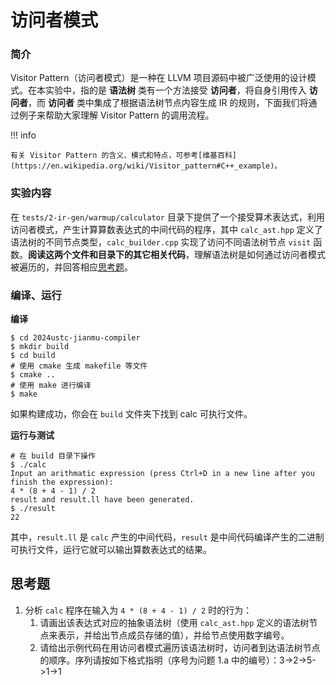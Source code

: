 # 访问者模式

### 简介

Visitor Pattern（访问者模式）是一种在 LLVM 项目源码中被广泛使用的设计模式。在本实验中，指的是 **语法树** 类有一个方法接受 **访问者**，将自身引用传入 **访问者**，而 **访问者** 类中集成了根据语法树节点内容生成 IR 的规则，下面我们将通过例子来帮助大家理解 Visitor Pattern 的调用流程。

!!! info

    有关 Visitor Pattern 的含义、模式和特点，可参考[维基百科](https://en.wikipedia.org/wiki/Visitor_pattern#C++_example)。

### 实验内容

<!-- TODO: 重写 -->

在 `tests/2-ir-gen/warmup/calculator` 目录下提供了一个接受算术表达式，利用访问者模式，产生计算算数表达式的中间代码的程序，其中 `calc_ast.hpp` 定义了语法树的不同节点类型，`calc_builder.cpp` 实现了访问不同语法树节点 `visit` 函数。**阅读这两个文件和目录下的其它相关代码**，理解语法树是如何通过访问者模式被遍历的，并回答相应[思考题](./visitor_pattern.md#思考题)。

### 编译、运行

**编译**

```shell
$ cd 2024ustc-jianmu-compiler
$ mkdir build
$ cd build
# 使用 cmake 生成 makefile 等文件
$ cmake ..
# 使用 make 进行编译
$ make
```

如果构建成功，你会在 `build` 文件夹下找到 calc 可执行文件。

**运行与测试**

```shell
# 在 build 目录下操作
$ ./calc
Input an arithmatic expression (press Ctrl+D in a new line after you finish the expression):
4 * (8 + 4 - 1) / 2
result and result.ll have been generated.
$ ./result
22
```

其中，`result.ll` 是 `calc` 产生的中间代码，`result` 是中间代码编译产生的二进制可执行文件，运行它就可以输出算数表达式的结果。

## 思考题

1. 分析 `calc` 程序在输入为 `4 * (8 + 4 - 1) / 2` 时的行为：
    1. 请画出该表达式对应的抽象语法树（使用 `calc_ast.hpp` 定义的语法树节点来表示，并给出节点成员存储的值），并给节点使用数字编号。
    2. 请给出示例代码在用访问者模式遍历该语法树时，访问者到达语法树节点的顺序。序列请按如下格式指明（序号为问题 1.a 中的编号）：3->2->5->1->1
